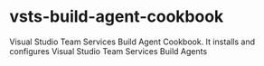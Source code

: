 # vsts-build-agent-cookbook
Visual Studio Team Services Build Agent Cookbook. It installs and configures Visual Studio Team Services Build Agents
